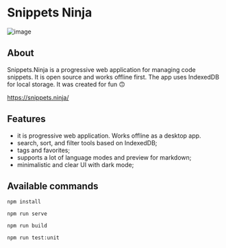 # Snippets Ninja

![image](app.png)

## About

Snippets.Ninja is a progressive web application for managing code snippets. It is open source and works offline first. The app uses IndexedDB for local storage. It was created for fun 🙃

https://snippets.ninja/

## Features

- it is progressive web application. Works offline as a desktop app.
- search, sort, and filter tools based on IndexedDB;
- tags and favorites;
- supports a lot of language modes and preview for markdown;
- minimalistic and clear UI with dark mode;

## Available commands
```
npm install
```

```
npm run serve
```

```
npm run build
```

```
npm run test:unit
```
